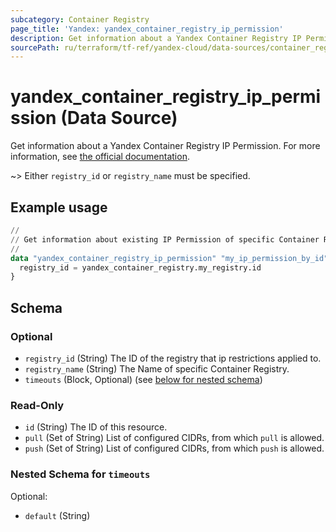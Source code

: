 ```yaml
---
subcategory: Container Registry
page_title: 'Yandex: yandex_container_registry_ip_permission'
description: Get information about a Yandex Container Registry IP Permission.
sourcePath: ru/terraform/tf-ref/yandex-cloud/data-sources/container_registry_ip_permission.md
---
```


# yandex_container_registry_ip_permission (Data Source)

Get information about a Yandex Container Registry IP Permission. For more information, see [the official documentation](https://yandex.cloud/docs/container-registry/operations/registry/registry-access).

~> Either `registry_id` or `registry_name` must be specified.

## Example usage

```terraform
//
// Get information about existing IP Permission of specific Container Registry.
//
data "yandex_container_registry_ip_permission" "my_ip_permission_by_id" {
  registry_id = yandex_container_registry.my_registry.id
}
```

<!-- schema generated by tfplugindocs -->
## Schema

### Optional

- `registry_id` (String) The ID of the registry that ip restrictions applied to.
- `registry_name` (String) The Name of specific Container Registry.
- `timeouts` (Block, Optional) (see [below for nested schema](#nestedblock--timeouts))

### Read-Only

- `id` (String) The ID of this resource.
- `pull` (Set of String) List of configured CIDRs, from which `pull` is allowed.
- `push` (Set of String) List of configured CIDRs, from which `push` is allowed.

<a id="nestedblock--timeouts"></a>
### Nested Schema for `timeouts`

Optional:

- `default` (String)
